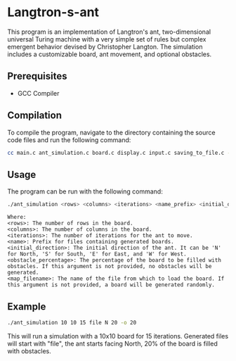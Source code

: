 # Langtron-s-ant
 
This program is an implementation of Langtron's ant, two-dimensional universal Turing machine with a very simple set of rules but complex emergent behavior devised by Christopher Langton. The simulation includes a customizable board, ant movement, and optional obstacles.

## Prerequisites
- GCC Compiler

## Compilation
To compile the program, navigate to the directory containing the source code files and run the following command:

```bash
cc main.c ant_simulation.c board.c display.c input.c saving_to_file.c -o ant_simulation -std=c11
```

## Usage
The program can be run with the following command:
```bash
./ant_simulation <rows> <columns> <iterations> <name_prefix> <initial_direction> -o <obstacle_percentage> -f <map_filename>
```
```
Where:
<rows>: The number of rows in the board.
<columns>: The number of columns in the board.
<iterations>: The number of iterations for the ant to move.
<name>: Prefix for files containing generated boards.
<initial_direction>: The initial direction of the ant. It can be 'N' for North, 'S' for South, 'E' for East, and 'W' for West.
<obstacle_percentage>: The percentage of the board to be filled with obstacles. If this argument is not provided, no obstacles will be generated.
<map_filename>: The name of the file from which to load the board. If this argument is not provided, a board will be generated randomly.
```

## Example
```bash
./ant_simulation 10 10 15 file N 20 -o 20
```
This will run a simulation with a 10x10 board for 15 iterations. Generated files will start with "file", the ant starts facing North, 20% of the board is filled with obstacles.

